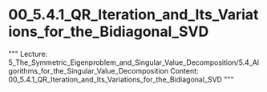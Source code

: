 # 00_5.4.1_QR_Iteration_and_Its_Variations_for_the_Bidiagonal_SVD

"""
Lecture: 5_The_Symmetric_Eigenproblem_and_Singular_Value_Decomposition/5.4_Algorithms_for_the_Singular_Value_Decomposition
Content: 00_5.4.1_QR_Iteration_and_Its_Variations_for_the_Bidiagonal_SVD
"""

